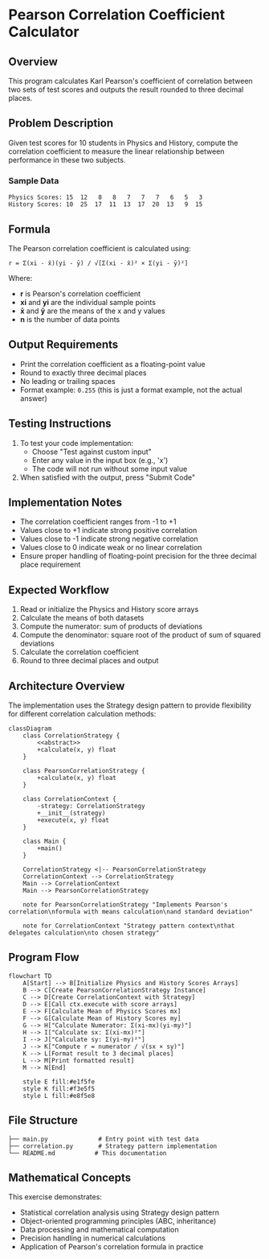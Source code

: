 # Pearson Correlation Coefficient Calculator

## Overview
This program calculates Karl Pearson's coefficient of correlation between two sets of test scores and outputs the result rounded to three decimal places.

## Problem Description
Given test scores for 10 students in Physics and History, compute the correlation coefficient to measure the linear relationship between performance in these two subjects.

### Sample Data
```
Physics Scores: 15  12   8   8   7   7   7   6   5   3
History Scores: 10  25  17  11  13  17  20  13   9  15
```

## Formula
The Pearson correlation coefficient is calculated using:

```
r = Σ(xi - x̄)(yi - ȳ) / √[Σ(xi - x̄)² × Σ(yi - ȳ)²]
```

Where:
- **r** is Pearson's correlation coefficient
- **xi** and **yi** are the individual sample points
- **x̄** and **ȳ** are the means of the x and y values
- **n** is the number of data points

## Output Requirements
- Print the correlation coefficient as a floating-point value
- Round to exactly three decimal places
- No leading or trailing spaces
- Format example: `0.255` (this is just a format example, not the actual answer)

## Testing Instructions
1. To test your code implementation:
   - Choose "Test against custom input"
   - Enter any value in the input box (e.g., 'x')
   - The code will not run without some input value
2. When satisfied with the output, press "Submit Code"

## Implementation Notes
- The correlation coefficient ranges from -1 to +1
- Values close to +1 indicate strong positive correlation
- Values close to -1 indicate strong negative correlation
- Values close to 0 indicate weak or no linear correlation
- Ensure proper handling of floating-point precision for the three decimal place requirement

## Expected Workflow
1. Read or initialize the Physics and History score arrays
2. Calculate the means of both datasets
3. Compute the numerator: sum of products of deviations
4. Compute the denominator: square root of the product of sum of squared deviations
5. Calculate the correlation coefficient
6. Round to three decimal places and output

## Architecture Overview

The implementation uses the Strategy design pattern to provide flexibility for different correlation calculation methods:

```mermaid
classDiagram
    class CorrelationStrategy {
        <<abstract>>
        +calculate(x, y) float
    }
    
    class PearsonCorrelationStrategy {
        +calculate(x, y) float
    }
    
    class CorrelationContext {
        -strategy: CorrelationStrategy
        +__init__(strategy)
        +execute(x, y) float
    }
    
    class Main {
        +main()
    }
    
    CorrelationStrategy <|-- PearsonCorrelationStrategy
    CorrelationContext --> CorrelationStrategy
    Main --> CorrelationContext
    Main --> PearsonCorrelationStrategy
    
    note for PearsonCorrelationStrategy "Implements Pearson's correlation\nformula with means calculation\nand standard deviation"
    
    note for CorrelationContext "Strategy pattern context\nthat delegates calculation\nto chosen strategy"
```

## Program Flow

```mermaid
flowchart TD
    A[Start] --> B[Initialize Physics and History Scores Arrays]
    B --> C[Create PearsonCorrelationStrategy Instance]
    C --> D[Create CorrelationContext with Strategy]
    D --> E[Call ctx.execute with score arrays]
    E --> F[Calculate Mean of Physics Scores mx]
    F --> G[Calculate Mean of History Scores my]
    G --> H["Calculate Numerator: Σ(xi-mx)(yi-my)"]
    H --> I["Calculate sx: Σ(xi-mx)²"]
    I --> J["Calculate sy: Σ(yi-my)²"]
    J --> K["Compute r = numerator / √(sx × sy)"]
    K --> L[Format result to 3 decimal places]
    L --> M[Print formatted result]
    M --> N[End]
    
    style E fill:#e1f5fe
    style K fill:#f3e5f5
    style L fill:#e8f5e8
```

## File Structure
```
├── main.py              # Entry point with test data
├── correlation.py       # Strategy pattern implementation
└── README.md           # This documentation
```

## Mathematical Concepts
This exercise demonstrates:
- Statistical correlation analysis using Strategy design pattern
- Object-oriented programming principles (ABC, inheritance)
- Data processing and mathematical computation
- Precision handling in numerical calculations
- Application of Pearson's correlation formula in practice